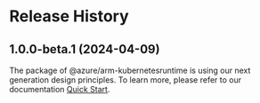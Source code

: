 # Release History
    
## 1.0.0-beta.1 (2024-04-09)

The package of @azure/arm-kubernetesruntime is using our next generation design principles. To learn more, please refer to our documentation [Quick Start](https://aka.ms/js-track2-quickstart).

